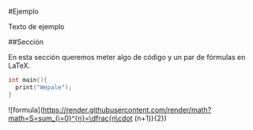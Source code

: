 #Ejemplo

Texto de ejemplo

##Sección

En esta sección queremos meter algo de código y un par de fórmulas en LaTeX.

```c++
int main(){
  print("Wepale");
}
```
![formula](https://render.githubusercontent.com/render/math?math=S=sum_{i=0}^{n}=\dfrac{n\cdot (n+1)}{2})

